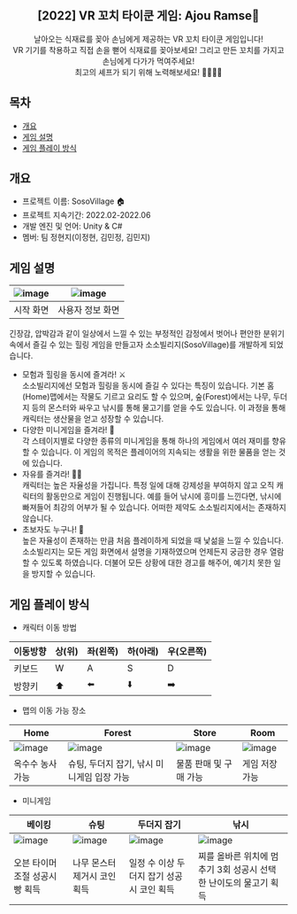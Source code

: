 <div align="center">
<h2>[2022] VR 꼬치 타이쿤 게임: Ajou Ramse🍡</h2>
날아오는 식재료를 꽂아 손님에게 제공하는 VR 꼬치 타이쿤 게임입니다!<br> VR 기기를 착용하고 직접 손을 뻗어 식재료를 꽂아보세요! 그리고 만든 꼬치를 가지고 손님에게 다가가 먹여주세요! <br>최고의 셰프가 되기 위해 노력해보세요! 👨‍🍳🧑‍🍳
</div>

## 목차
  - [개요](#개요) 
  - [게임 설명](#게임-설명)
  - [게임 플레이 방식](#게임-플레이-방식)

## 개요
- 프로젝트 이름: SosoVillage 🏠
- 프로젝트 지속기간: 2022.02-2022.06
- 개발 엔진 및 언어: Unity & C#
- 멤버: 팀 정현지(이정현, 김민정, 김민지)

## 게임 설명
|![image](https://user-images.githubusercontent.com/66003567/216818254-18683c3f-af80-4009-b2cc-35bdee865f23.png)|![image](https://user-images.githubusercontent.com/66003567/216818272-8749569b-b217-4572-9738-32b0058459f4.png)|
|:---:|:---:|
|시작 화면|사용자 정보 화면|

긴장감, 압박감과 같이 일상에서 느낄 수 있는 부정적인 감정에서 벗어나 편안한 분위기 속에서 즐길 수 있는 힐링 게임을 만들고자 소소빌리지(SosoVillage)를 개발하게 되었습니다.<br>
- 모험과 힐링을 동시에 즐겨라! ⚔️<br>
소소빌리지에선 모험과 힐링을 동시에 즐길 수 있다는 특징이 있습니다. 기본 홈(Home)맵에서는 작물도 기르고 요리도 할 수 있으며, 숲(Forest)에서는 나무, 두더지 등의 몬스터와 싸우고 낚시를 통해 물고기를 얻을 수도 있습니다. 이 과정을 통해 캐릭터는 생산물을 얻고 성장할 수 있습니다. 
- 다양한 미니게임을 즐겨라! 🎯<br>
각 스테이지별로 다양한 종류의 미니게임을 통해 하나의 게임에서 여러 재미를 향유할 수 있습니다. 이 게임의 목적은 플레이어의 지속되는 생활을 위한 물품을 얻는 것에 있습니다. 
- 자유를 즐겨라! 🏄🏻<br>
캐릭터는 높은 자율성을 가집니다. 특정 일에 대해 강제성을 부여하지 않고 오직 캐릭터의 활동만으로 게임이 진행됩니다. 예를 들어 낚시에 흥미를 느낀다면, 낚시에 빠져들어 최강의 어부가 될 수 있습니다. 어떠한 제약도 소소빌리지에서는 존재하지 않습니다.
- 초보자도 누구나! 👶<br>
높은 자율성이 존재하는 만큼 처음 플레이하게 되었을 때 낯섦을 느낄 수 있습니다. 소소빌리지는 모든 게임 화면에서 설명을 기재하였으며 언제든지 궁금한 경우 열람할 수 있도록 하였습니다. 더불어 모든 상황에 대한 경고를 해주어, 예기치 못한 일을 방지할 수 있습니다.

## 게임 플레이 방식
- 캐릭터 이동 방법

|이동방향|상(위)|좌(왼쪽)|하(아래)|우(오른쪽)|
|---|---|---|---|---|
|키보드| W | A | S | D |
|방향키|⬆️|⬅️|⬇️|➡️|

- 맵의 이동 가능 장소

|Home|Forest|Store|Room|
|---|---|---|---|
|![image](https://user-images.githubusercontent.com/66003567/216816017-bfd18669-9f70-45c2-8561-bae648690602.png)|![image](https://user-images.githubusercontent.com/66003567/216815971-d8ed6ea8-1f92-45f8-9611-1cbe2b5e8db0.png)|![image](https://user-images.githubusercontent.com/66003567/216815991-88e0f4d6-3e5d-4c19-9eb9-97047b40c0d0.png)|![image](https://user-images.githubusercontent.com/66003567/216816002-4eca6510-4436-44f5-b949-347e75129ada.png)|
|옥수수 농사 가능|슈팅, 두더지 잡기, 낚시 미니게임 입장 가능|물품 판매 및 구매 가능|게임 저장 가능|

- 미니게임

|베이킹|슈팅|두더지 잡기|낚시|
|---|---|---|---|
|![image](https://user-images.githubusercontent.com/66003567/216816081-cf4a29c6-72f3-4b75-b01d-3dd6e3faabc5.png)|![image](https://user-images.githubusercontent.com/66003567/216816088-cd83d20a-e023-4af2-b406-98197af5ff35.png)|![image](https://user-images.githubusercontent.com/66003567/216816106-5a97f26e-565b-43a6-bfab-d22e36745f80.png)|![image](https://user-images.githubusercontent.com/66003567/216816119-fb22c507-f6c4-49a3-b4f0-28ecaae94f6c.png)|
|오븐 타이머 조절 성공시 빵 획득|나무 몬스터 제거시 코인 획득|일정 수 이상 두더지 잡기 성공시 코인 획득|찌를 올바른 위치에 멈추기 3회 성공시 선택한 난이도의 물고기 획득|

